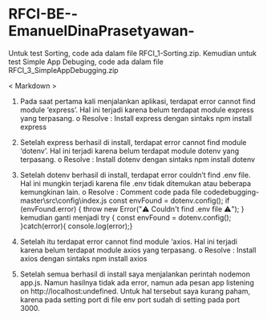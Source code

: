 # RFCI-BE--EmanuelDinaPrasetyawan-

Untuk test Sorting, code ada dalam file RFCI_1-Sorting.zip. Kemudian untuk test Simple App Debuging, code ada dalam file RFCI_3_SimpleAppDebugging.zip

< Markdown >

1.	Pada saat pertama kali menjalankan aplikasi, terdapat error cannot find module ‘express’. Hal ini terjadi karena belum terdapat module express yang terpasang.
    o Resolve : Install express dengan sintaks npm install express
      
2.	Setelah express berhasil di install, terdapat error cannot find module ‘dotenv’. Hal ini terjadi karena belum terdapat module dotenv yang terpasang.
    o Resolve : Install dotenv dengan sintaks npm install dotenv
      
3.	Setelah dotenv berhasil di install, terdapat error couldn’t find .env file. Hal ini mungkin terjadi karena file .env tidak ditemukan atau beberapa kemungkinan lain.
    o Resolve : Comment code pada file codedebugging-master\src\config\index.js const envFound = dotenv.config(); if (envFound.error) {
        throw new Error("⚠️  Couldn't find .env file  ⚠️"); } kemudian ganti menjadi try { const envFound = dotenv.config(); }catch(error){ console.log(error);}
  
4.	Setelah itu terdapat error cannot find module ‘axios. Hal ini terjadi karena belum terdapat module axios yang terpasang.
    o Resolve : Install axios dengan sintaks npm install axios
      
5.	Setelah semua berhasil di install saya menjalankan perintah nodemon app.js. Namun hasilnya tidak ada error, namun ada pesan app listening on http://localhost:undefined.
    Untuk hal tersebut saya kurang paham, karena pada setting port di file env port sudah di setting pada port 3000.

      

